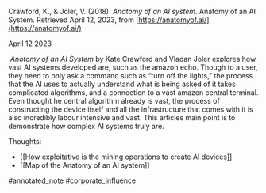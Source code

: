 Crawford, K., & Joler, V. (2018). _Anatomy of an AI system_. Anatomy of an AI System. Retrieved April 12, 2023, from [https://anatomyof.ai/](https://anatomyof.ai/)

April 12 2023

 _Anotomy of an AI System_ by Kate Crawford and Vladan Joler explores how vast AI systems developed are, such as the amazon echo. Though to a user, they need to only ask a command such as “turn off the lights,” the process that the AI uses to actually understand what is being asked of it takes complicated algorithms, and a connection to a vast amazon central terminal. Even thought he central algorithm already is vast, the process of constructing the device itself and all the infrastructure that comes with it is also incredibly labour intensive and vast. This articles main point is to demonstrate how complex AI systems truly are.

Thoughts:
- [[How exploitative is the mining operations to create AI devices]]
- [[Map of the Anatomy of an AI system]]

#annotated_note
#corporate_influence